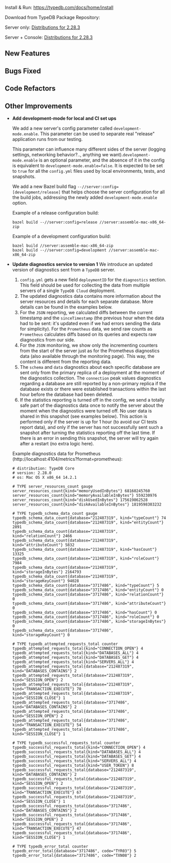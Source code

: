 Install & Run: https://typedb.com/docs/home/install

Download from TypeDB Package Repository: 

Server only: [Distributions for 2.28.3](https://cloudsmith.io/~typedb/repos/public-release/packages/?q=name:^typedb-server+version:2.28.3)

Server + Console: [Distributions for 2.28.3](https://cloudsmith.io/~typedb/repos/public-release/packages/?q=name:^typedb-all+version:2.28.3)


## New Features


## Bugs Fixed


## Code Refactors


## Other Improvements
- **Add development-mode for local and CI set ups**

  We add a new server's config parameter called `development-mode.enable`. This parameter can be used to separate real "release" application runs from our testing.
  
  This parameter can influence many different sides of the server (logging settings, networking behavior?.., anything we want).`development-mode.enable` is an optional parameter, and the absence of it in the config is equivalent to `development-mode.enable=false`. It is expected to be set to `true` for all the `config.yml` files used by local environments, tests, and snapshots.
  
  We add a new Bazel build flag `--//server:config=[development/release]` that helps choose the server configuration for all the build jobs, addressing the newly added `development-mode.enable` option.
  
  Example of a release configuration build:
  ```
  bazel build --//server:config=release //server:assemble-mac-x86_64-zip
  ```
  Example of a development configuration build:
  ```
  bazel build //server:assemble-mac-x86_64-zip
  bazel build --//server:config=development //server:assemble-mac-x86_64-zip
  ```
  
- **Update diagnostics service to version 1**
  We introduce an updated version of diagnostics sent from a `TypeDB` server. 
  
  1. `config.yml` gets a new field `deploymentID` for the `diagnostics` section. This field should be used for collecting the data from multiple servers of a single `TypeDB Cloud` deployment.
  2.  The updated diagnostics data contains more information about the server resources and details for each separate database. More details can be found in the examples below.
  3. For the `JSON` reporting, we calculated diffs between the current timestamp and the `sinceTimestamp` (the previous hour when the data had to be sent: it's updated even if we had errors sending the data for simplicity). For the `Prometheus` data, we send raw counts as `Prometheus` calculates diffs based on its queries and expects raw diagnostics from our side.
  4. For the `JSON` monitoring, we show only the incrementing counters from the start of the server just as for the Prometheus diagnostics data (also available through the monitoring page). This way, the content is different from the reporting data.
  5. The `schema` and `data` diagnostics about each specific database are sent only from the primary replica of a deployment at the moment of the diagnostics collection. The `connection` peak values diagnostics regarding a database are still reported by a non-primary replica if the database exists or there were established transactions within the last hour before the database had been deleted.
  6. If the statistics reporting is turned off in the config, we send a totally safe part of the diagnostics data once to notify the server about the moment when the diagnostics were turned off. No user data is shared in this snapshot (see examples below). This action is performed only if the server is up for 1 hour (to avoid our CI tests report data), and only if the server has not successfully sent such a snapshot after turning the statistics reporting off the last time. If there is an error in sending this snapshot, the server will try again after a restart (no extra logic here).
  
  Example diagnostics data for Prometheus (http://localhost:4104/metrics?format=prometheus):
  ```
  # distribution: TypeDB Core
  # version: 2.28.0
  # os: Mac OS X x86_64 14.2.1
  
  # TYPE server_resources_count gauge
  server_resources_count{kind="memoryUsedInBytes"} 68160245760
  server_resources_count{kind="memoryAvailableInBytes"} 559230976
  server_resources_count{kind="diskUsedInBytes"} 175619862528
  server_resources_count{kind="diskAvailableInBytes"} 1819598303232
  
  # TYPE typedb_schema_data_count gauge
  typedb_schema_data_count{database="212487319", kind="typeCount"} 74
  typedb_schema_data_count{database="212487319", kind="entityCount"} 2891
  typedb_schema_data_count{database="212487319", kind="relationCount"} 2466
  typedb_schema_data_count{database="212487319", kind="attributeCount"} 5832
  typedb_schema_data_count{database="212487319", kind="hasCount"} 13325
  typedb_schema_data_count{database="212487319", kind="roleCount"} 7984
  typedb_schema_data_count{database="212487319", kind="storageInBytes"} 2164793
  typedb_schema_data_count{database="212487319", kind="storageKeyCount"} 94028
  typedb_schema_data_count{database="3717486", kind="typeCount"} 5
  typedb_schema_data_count{database="3717486", kind="entityCount"} 0
  typedb_schema_data_count{database="3717486", kind="relationCount"} 0
  typedb_schema_data_count{database="3717486", kind="attributeCount"} 0
  typedb_schema_data_count{database="3717486", kind="hasCount"} 0
  typedb_schema_data_count{database="3717486", kind="roleCount"} 0
  typedb_schema_data_count{database="3717486", kind="storageInBytes"} 0
  typedb_schema_data_count{database="3717486", kind="storageKeyCount"} 0
  
  # TYPE typedb_attempted_requests_total counter
  typedb_attempted_requests_total{kind="CONNECTION_OPEN"} 4
  typedb_attempted_requests_total{kind="DATABASES_ALL"} 4
  typedb_attempted_requests_total{kind="DATABASES_GET"} 4
  typedb_attempted_requests_total{kind="SERVERS_ALL"} 4
  typedb_attempted_requests_total{database="212487319", kind="DATABASES_CONTAINS"} 2
  typedb_attempted_requests_total{database="212487319", kind="SESSION_OPEN"} 2
  typedb_attempted_requests_total{database="212487319", kind="TRANSACTION_EXECUTE"} 70
  typedb_attempted_requests_total{database="212487319", kind="SESSION_CLOSE"} 1
  typedb_attempted_requests_total{database="3717486", kind="DATABASES_CONTAINS"} 2
  typedb_attempted_requests_total{database="3717486", kind="SESSION_OPEN"} 2
  typedb_attempted_requests_total{database="3717486", kind="TRANSACTION_EXECUTE"} 54
  typedb_attempted_requests_total{database="3717486", kind="SESSION_CLOSE"} 1
  
  # TYPE typedb_successful_requests_total counter
  typedb_successful_requests_total{kind="CONNECTION_OPEN"} 4
  typedb_successful_requests_total{kind="DATABASES_ALL"} 4
  typedb_successful_requests_total{kind="DATABASES_GET"} 4
  typedb_successful_requests_total{kind="SERVERS_ALL"} 4
  typedb_successful_requests_total{kind="USER_TOKEN"} 8
  typedb_successful_requests_total{database="212487319", kind="DATABASES_CONTAINS"} 2
  typedb_successful_requests_total{database="212487319", kind="SESSION_OPEN"} 2
  typedb_successful_requests_total{database="212487319", kind="TRANSACTION_EXECUTE"} 67
  typedb_successful_requests_total{database="212487319", kind="SESSION_CLOSE"} 1
  typedb_successful_requests_total{database="3717486", kind="DATABASES_CONTAINS"} 2
  typedb_successful_requests_total{database="3717486", kind="SESSION_OPEN"} 2
  typedb_successful_requests_total{database="3717486", kind="TRANSACTION_EXECUTE"} 47
  typedb_successful_requests_total{database="3717486", kind="SESSION_CLOSE"} 1
  
  # TYPE typedb_error_total counter
  typedb_error_total{database="3717486", code="TYR03"} 5
  typedb_error_total{database="3717486", code="TXN08"} 2
  ```
